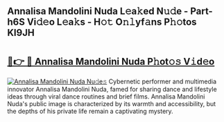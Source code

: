 ## Annalisa Mandolini Nuda L𝚎a𝚔ed N𝚞𝚍e - Part-h6S Vi𝚍𝚎o L𝚎a𝚔s - H𝚘𝚝 O𝚗𝚕yf𝚊ns P𝚑𝚘tos KI9JH

# <h2><a href="http://kfanr3.oniu.top/?m=Annalisa+Mandolini+Nuda">🔗👉 🔴 Annalisa Mandolini Nuda P𝚑ot𝚘𝚜 V𝚒d𝚎o</a></h2>

[![Annalisa Mandolini Nuda Nu𝚍e𝚜](https://i.imgur.com/0qMVB7G.gif)](http://kfanr3.oniu.top/?m=Annalisa+Mandolini+Nuda)
Cybernetic performer and multimedia innovator Annalisa Mandolini Nuda, famed for sharing dance and lifestyle ideas through viral dance routines and brief films. Annalisa Mandolini Nuda's public image is characterized by its warmth and accessibility, but the depths of his private life remain a captivating mystery.  
